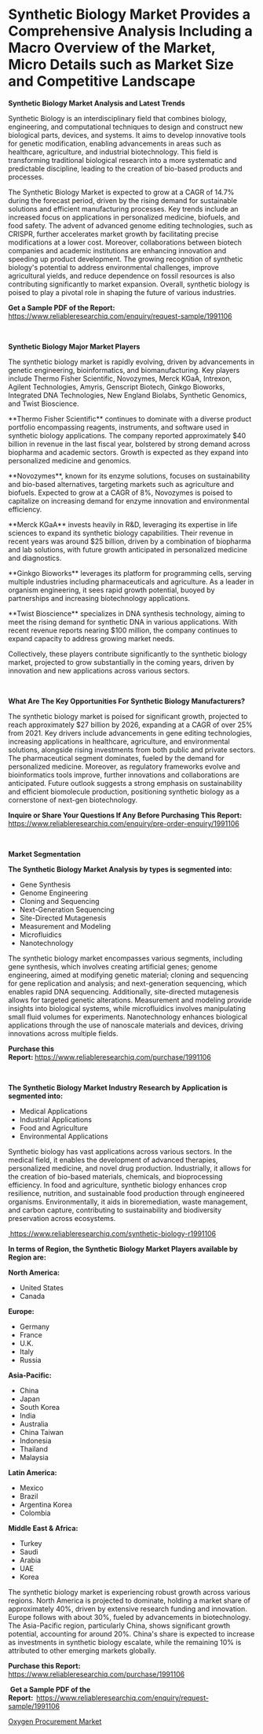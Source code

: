 <p><h1>Synthetic Biology Market Provides a Comprehensive Analysis Including a Macro Overview of the Market, Micro Details such as Market Size and Competitive Landscape</h1></p><p><strong>Synthetic Biology Market Analysis and Latest Trends</strong></p>
<p><p>Synthetic Biology is an interdisciplinary field that combines biology, engineering, and computational techniques to design and construct new biological parts, devices, and systems. It aims to develop innovative tools for genetic modification, enabling advancements in areas such as healthcare, agriculture, and industrial biotechnology. This field is transforming traditional biological research into a more systematic and predictable discipline, leading to the creation of bio-based products and processes.</p><p>The Synthetic Biology Market is expected to grow at a CAGR of 14.7% during the forecast period, driven by the rising demand for sustainable solutions and efficient manufacturing processes. Key trends include an increased focus on applications in personalized medicine, biofuels, and food safety. The advent of advanced genome editing technologies, such as CRISPR, further accelerates market growth by facilitating precise modifications at a lower cost. Moreover, collaborations between biotech companies and academic institutions are enhancing innovation and speeding up product development. The growing recognition of synthetic biology's potential to address environmental challenges, improve agricultural yields, and reduce dependence on fossil resources is also contributing significantly to market expansion. Overall, synthetic biology is poised to play a pivotal role in shaping the future of various industries.</p></p>
<p><strong>Get a Sample PDF of the Report:&nbsp;</strong> <a href="https://www.reliableresearchiq.com/enquiry/request-sample/1991106?utm_campaign=2291&utm_medium=2&utm_source=Github&utm_content=ia&utm_term=09032025&utm_id=synthetic-biology">https://www.reliableresearchiq.com/enquiry/request-sample/1991106</a></p>
<p>&nbsp;</p>
<p><strong>Synthetic Biology Major Market Players</strong></p>
<p><p>The synthetic biology market is rapidly evolving, driven by advancements in genetic engineering, bioinformatics, and biomanufacturing. Key players include Thermo Fisher Scientific, Novozymes, Merck KGaA, Intrexon, Agilent Technologies, Amyris, Genscript Biotech, Ginkgo Bioworks, Integrated DNA Technologies, New England Biolabs, Synthetic Genomics, and Twist Bioscience.</p><p>**Thermo Fisher Scientific** continues to dominate with a diverse product portfolio encompassing reagents, instruments, and software used in synthetic biology applications. The company reported approximately $40 billion in revenue in the last fiscal year, bolstered by strong demand across biopharma and academic sectors. Growth is expected as they expand into personalized medicine and genomics.</p><p>**Novozymes**, known for its enzyme solutions, focuses on sustainability and bio-based alternatives, targeting markets such as agriculture and biofuels. Expected to grow at a CAGR of 8%, Novozymes is poised to capitalize on increasing demand for enzyme innovation and environmental efficiency.</p><p>**Merck KGaA** invests heavily in R&D, leveraging its expertise in life sciences to expand its synthetic biology capabilities. Their revenue in recent years was around $25 billion, driven by a combination of biopharma and lab solutions, with future growth anticipated in personalized medicine and diagnostics.</p><p>**Ginkgo Bioworks** leverages its platform for programming cells, serving multiple industries including pharmaceuticals and agriculture. As a leader in organism engineering, it sees rapid growth potential, buoyed by partnerships and increasing biotechnology applications.</p><p>**Twist Bioscience** specializes in DNA synthesis technology, aiming to meet the rising demand for synthetic DNA in various applications. With recent revenue reports nearing $100 million, the company continues to expand capacity to address growing market needs.</p><p>Collectively, these players contribute significantly to the synthetic biology market, projected to grow substantially in the coming years, driven by innovation and new applications across various sectors.</p></p>
<p>&nbsp;</p>
<p><strong>What Are The Key Opportunities For Synthetic Biology Manufacturers?</strong></p>
<p><p>The synthetic biology market is poised for significant growth, projected to reach approximately $27 billion by 2026, expanding at a CAGR of over 25% from 2021. Key drivers include advancements in gene editing technologies, increasing applications in healthcare, agriculture, and environmental solutions, alongside rising investments from both public and private sectors. The pharmaceutical segment dominates, fueled by the demand for personalized medicine. Moreover, as regulatory frameworks evolve and bioinformatics tools improve, further innovations and collaborations are anticipated. Future outlook suggests a strong emphasis on sustainability and efficient biomolecule production, positioning synthetic biology as a cornerstone of next-gen biotechnology.</p></p>
<p><strong>Inquire or Share Your Questions If Any Before Purchasing This Report:</strong> <a href="https://www.reliableresearchiq.com/enquiry/pre-order-enquiry/1991106?utm_campaign=2291&utm_medium=2&utm_source=Github&utm_content=ia&utm_term=09032025&utm_id=synthetic-biology">https://www.reliableresearchiq.com/enquiry/pre-order-enquiry/1991106</a></p>
<p>&nbsp;</p>
<p><strong>Market Segmentation</strong></p>
<p><strong>The Synthetic Biology Market Analysis by types is segmented into:</strong></p>
<p><ul><li>Gene Synthesis</li><li>Genome Engineering</li><li>Cloning and Sequencing</li><li>Next-Generation Sequencing</li><li>Site-Directed Mutagenesis</li><li>Measurement and Modeling</li><li>Microfluidics</li><li>Nanotechnology</li></ul></p>
<p><p>The synthetic biology market encompasses various segments, including gene synthesis, which involves creating artificial genes; genome engineering, aimed at modifying genetic material; cloning and sequencing for gene replication and analysis; and next-generation sequencing, which enables rapid DNA sequencing. Additionally, site-directed mutagenesis allows for targeted genetic alterations. Measurement and modeling provide insights into biological systems, while microfluidics involves manipulating small fluid volumes for experiments. Nanotechnology enhances biological applications through the use of nanoscale materials and devices, driving innovations across multiple fields.</p></p>
<p><strong>Purchase this Report:&nbsp;</strong><a href="https://www.reliableresearchiq.com/purchase/1991106?utm_campaign=2291&utm_medium=2&utm_source=Github&utm_content=ia&utm_term=09032025&utm_id=synthetic-biology">https://www.reliableresearchiq.com/purchase/1991106</a></p>
<p>&nbsp;</p>
<p><strong>The Synthetic Biology Market Industry Research by Application is segmented into:</strong></p>
<p><ul><li>Medical Applications</li><li>Industrial Applications</li><li>Food and Agriculture</li><li>Environmental Applications</li></ul></p>
<p><p>Synthetic biology has vast applications across various sectors. In the medical field, it enables the development of advanced therapies, personalized medicine, and novel drug production. Industrially, it allows for the creation of bio-based materials, chemicals, and bioprocessing efficiency. In food and agriculture, synthetic biology enhances crop resilience, nutrition, and sustainable food production through engineered organisms. Environmentally, it aids in bioremediation, waste management, and carbon capture, contributing to sustainability and biodiversity preservation across ecosystems.</p></p>
<p><a href="https://www.reliableresearchiq.com/synthetic-biology-r1991106?utm_campaign=2291&utm_medium=2&utm_source=Github&utm_content=ia&utm_term=09032025&utm_id=synthetic-biology">&nbsp;https://www.reliableresearchiq.com/synthetic-biology-r1991106</a></p>
<p><strong>In terms of Region, the Synthetic Biology Market Players available by Region are:</strong></p>
<p>
    <p> <strong> North America: </strong>
        <ul>
            <li>United States</li>
            <li>Canada</li>
        </ul>
        </p> 
    <p> <strong> Europe: </strong>
        <ul>
            <li>Germany</li>
            <li>France</li>
            <li>U.K.</li>
            <li>Italy</li>
            <li>Russia</li>
        </ul>
        </p> 
    <p> <strong> Asia-Pacific: </strong>
        <ul>
            <li>China</li>
            <li>Japan</li>
            <li>South Korea</li>
            <li>India</li>
            <li>Australia</li>
            <li>China Taiwan</li>
            <li>Indonesia</li>
            <li>Thailand</li>
            <li>Malaysia</li>
        </ul>
        </p> 
    <p> <strong> Latin America: </strong>
        <ul>
            <li>Mexico</li>
            <li>Brazil</li>
            <li>Argentina Korea</li>
            <li>Colombia</li>
        </ul>
        </p> 
    <p> <strong> Middle East & Africa: </strong>
        <ul>
            <li>Turkey</li>
            <li>Saudi</li>
            <li>Arabia</li>
            <li>UAE</li>
            <li>Korea</li>
        </ul>
    </p>
    </p>
<p><p>The synthetic biology market is experiencing robust growth across various regions. North America is projected to dominate, holding a market share of approximately 40%, driven by extensive research funding and innovation. Europe follows with about 30%, fueled by advancements in biotechnology. The Asia-Pacific region, particularly China, shows significant growth potential, accounting for around 20%. China's share is expected to increase as investments in synthetic biology escalate, while the remaining 10% is attributed to other emerging markets globally.</p></p>
<p><strong>Purchase this Report: </strong><a href="https://www.reliableresearchiq.com/purchase/1991106?utm_campaign=2291&utm_medium=2&utm_source=Github&utm_content=ia&utm_term=09032025&utm_id=synthetic-biology">https://www.reliableresearchiq.com/purchase/1991106</a></p>
<p>&nbsp;<strong>Get a Sample PDF of the Report:&nbsp;&nbsp;</strong><a href="https://www.reliableresearchiq.com/enquiry/request-sample/1991106?utm_campaign=2291&utm_medium=2&utm_source=Github&utm_content=ia&utm_term=09032025&utm_id=synthetic-biology">https://www.reliableresearchiq.com/enquiry/request-sample/1991106</a></p>
<p><strong></strong></p>
<p><p><a href="https://github.com/LilianFaulkner65/Market-Research-Report-List-2/blob/main/oxygen-procurement-market.md?utm_campaign=2291&utm_medium=2&utm_source=Github&utm_content=ia&utm_term=09032025&utm_id=synthetic-biology">Oxygen Procurement Market</a></p></p>